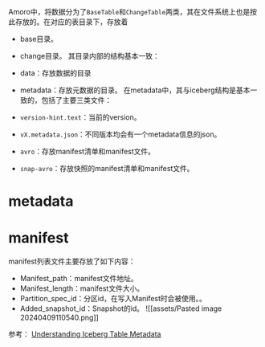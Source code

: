 Amoro中，将数据分为了`BaseTable`和`ChangeTable`两类，其在文件系统上也是按此存放的。在对应的表目录下，存放着
- base目录。
- change目录。
其目录内部的结构基本一致：
- data：存放数据的目录
- metadata：存放元数据的目录。
在metadata中，其与iceberg结构是基本一致的，包括了主要三类文件：

- `version-hint.text`：当前的version。
- `vX.metadata.json`：不同版本均会有一个metadata信息的json。
- `avro`：存放manifest清单和manifest文件。
- `snap-avro`：存放快照的manifest清单和manifest文件。

# metadata

# manifest
manifest列表文件主要存放了如下内容：
- Manifest_path：manifest文件地址。
- Manifest_length：manifest文件大小。
- Partition_spec_id：分区id，在写入Manifest时会被使用。。
- Added_snapshot_id：Snapshot的id。
![[assets/Pasted image 20240409110540.png]]


参考：
[Understanding Iceberg Table Metadata](https://medium.com/snowflake/understanding-iceberg-table-metadata-b1209fbcc7c3)